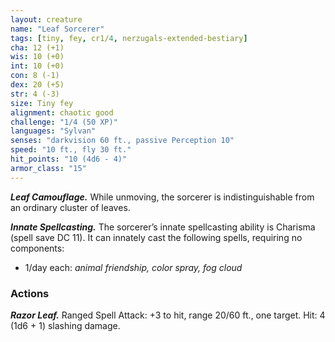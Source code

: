 ```yaml
---
layout: creature
name: "Leaf Sorcerer"
tags: [tiny, fey, cr1/4, nerzugals-extended-bestiary]
cha: 12 (+1)
wis: 10 (+0)
int: 10 (+0)
con: 8 (-1)
dex: 20 (+5)
str: 4 (-3)
size: Tiny fey
alignment: chaotic good
challenge: "1/4 (50 XP)"
languages: "Sylvan"
senses: "darkvision 60 ft., passive Perception 10"
speed: "10 ft., fly 30 ft."
hit_points: "10 (4d6 - 4)"
armor_class: "15"
---
```


***Leaf Camouflage.*** While unmoving, the sorcerer is
indistinguishable from an ordinary cluster of leaves.

***Innate Spellcasting.*** The sorcerer’s innate
spellcasting ability is Charisma (spell save DC 11).
It can innately cast the following spells, requiring no
components:

* 1/day each: <i>animal friendship, color spray, fog cloud</i>

### Actions

***Razor Leaf.*** Ranged Spell Attack: +3 to hit, range
20/60 ft., one target. Hit: 4 (1d6 + 1) slashing
damage.
